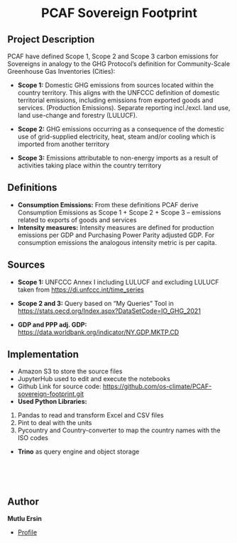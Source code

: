 <h1 align="center">PCAF Sovereign Footprint</h1>

## Project Description

PCAF have defined Scope 1, Scope 2 and Scope 3 carbon emissions for Sovereigns in analogy to the GHG Protocol’s definition for Community-Scale Greenhouse Gas Inventories (Cities):
 
- **Scope 1:** Domestic GHG emissions from sources located within the country territory. This aligns with the UNFCCC definition of domestic territorial emissions, including emissions from exported goods and services. (Production Emissions). Separate reporting incl./excl. land use, land use-change and forestry (LULUCF).

- **Scope 2:** GHG emissions occurring as a consequence of the domestic use of grid-supplied electricity, heat, steam and/or cooling which is imported from another territory

- **Scope 3:** Emissions attributable to non-energy imports as a result of activities taking place within the country territory

## Definitions

- **Consumption Emissions:** From these definitions PCAF derive Consumption Emissions as  Scope 1 + Scope 2 + Scope 3 – emissions related to exports of goods and services
 
- **Intensity measures:** Intensity measures are defined for production emissions per GDP and Purchasing Power Parity adjusted GDP. For consumption emissions the analogous intensity metric is per capita.

## Sources

- **Scope 1:** UNFCCC Annex I including LULUCF and excluding LULUCF taken from https://di.unfccc.int/time_series

- **Scope 2 and 3:** Query based on “My Queries” Tool in https://stats.oecd.org/Index.aspx?DataSetCode=IO_GHG_2021

- **GDP and PPP adj. GDP:**  https://data.worldbank.org/indicator/NY.GDP.MKTP.CD

## Implementation

- Amazon S3 to store the source files
- JupyterHub used to edit and execute the notebooks
- Github Link for source code: https://github.com/os-climate/PCAF-sovereign-footprint.git
- **Used Python Libraries:**
1.  Pandas to read and transform Excel and CSV files
2. Pint to deal with the units
3. Pycountry and Country-converter to map the country names with the ISO codes

- **Trino** as query engine and object storage





 

 




## Author

**Mutlu Ersin**

- [Profile](https://github.com/mersin35)
